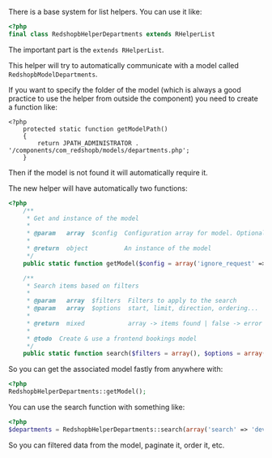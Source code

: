 There is a base system for list helpers. You can use it like:

```php
<?php
final class RedshopbHelperDepartments extends RHelperList
```

The important part is the `extends RHelperList`. 

This helper will try to automatically communicate with a model called `RedshopbModelDepartments`.

If you want to specify the folder of the model (which is always a good practice to use the helper from outside the component) you need to create a function like:

```
<?php
	protected static function getModelPath()
	{
		return JPATH_ADMINISTRATOR . '/components/com_redshopb/models/departments.php';
	}
```
Then if the model is not found it will automatically require it. 

The new helper will have automatically two functions:

```php
<?php
	/**
	 * Get and instance of the model
	 *
	 * @param   array  $config  Configuration array for model. Optional.
	 *
	 * @return  object          An instance of the model
	 */
	public static function getModel($config = array('ignore_request' => true))

	/**
	 * Search items based on filters
	 *
	 * @param   array  $filters  Filters to apply to the search
	 * @param   array  $options  start, limit, direction, ordering...
	 *
	 * @return  mixed            array -> items found | false -> error
	 *
	 * @todo  Create & use a frontend bookings model
	 */
	public static function search($filters = array(), $options = array())

```
So you can get the associated model fastly from anywhere with: 
```php
<?php
RedshopbHelperDepartments::getModel();
```
You can use the search function with something like:

```php
<?php
$departments = RedshopbHelperDepartments::search(array('search' => 'developers'), array('limit' => 2, 'ordering' => 'name', 'direction' => 'desc'));
```
So you can filtered data from the model, paginate it, order it, etc.